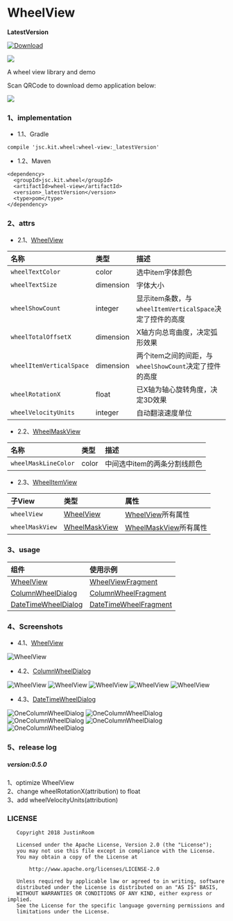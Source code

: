 # WheelView
**LatestVersion**

[ ![Download](https://api.bintray.com/packages/justinquote/maven/wheel-view/images/download.svg) ](https://bintray.com/justinquote/maven/wheel-view/_latestVersion)  

<a href='https://bintray.com/justinquote/maven/wheel-view?source=watch' alt='Get automatic notifications about new "wheel-view" versions'><img src='https://www.bintray.com/docs/images/bintray_badge_color.png'></a>

A wheel view library and demo


Scan QRCode to download demo application below:

![](/output/wheel_view_demo_qr_code.png)

### 1、implementation
+ 1.1、Gradle
```
compile 'jsc.kit.wheel:wheel-view:_latestVersion'
```
+ 1.2、Maven
```
<dependency>
  <groupId>jsc.kit.wheel</groupId>
  <artifactId>wheel-view</artifactId>
  <version>_latestVersion</version>
  <type>pom</type>
</dependency>
```

### 2、attrs
+ 2.1、[WheelView](/wheelLibrary/src/main/java/jsc/kit/wheel/base/WheelView.java)

| 名称 | 类型 | 描述 |
|:---|:---|:---|
|`wheelTextColor`|color|选中item字体颜色|
|`wheelTextSize`|dimension|字体大小|
|`wheelShowCount`|integer|显示item条数，与`wheelItemVerticalSpace`决定了控件的高度|
|`wheelTotalOffsetX`|dimension|X轴方向总弯曲度，决定弧形效果|
|`wheelItemVerticalSpace`|dimension|两个item之间的间距，与`wheelShowCount`决定了控件的高度|
|`wheelRotationX`|float|已X轴为轴心旋转角度，决定3D效果|
|`wheelVelocityUnits`|integer|自动翻滚速度单位|

+ 2.2、[WheelMaskView](/wheelLibrary/src/main/java/jsc/kit/wheel/base/WheelMaskView.java)

| 名称 | 类型 | 描述 |
|:---|:---|:---|
|`wheelMaskLineColor`|color|中间选中item的两条分割线颜色|

+ 2.3、[WheelItemView](/wheelLibrary/src/main/java/jsc/kit/wheel/base/WheelItemView.java)

| 子View | 类型 | 属性 |
|:---|:---|:---|
|`wheelView`|[WheelView](/wheelLibrary/src/main/java/jsc/kit/wheel/base/WheelView.java)|[WheelView](/wheelLibrary/src/main/java/jsc/kit/wheel/base/WheelView.java)所有属性|
|`wheelMaskView`|[WheelMaskView](/wheelLibrary/src/main/java/jsc/kit/wheel/base/WheelMaskView.java)|[WheelMaskView](/wheelLibrary/src/main/java/jsc/kit/wheel/base/WheelMaskView.java)所有属性|

### 3、usage
| 组件 | 使用示例 |
|:---|:---|
|[WheelView](/wheelLibrary/src/main/java/jsc/kit/wheel/base/WheelView.java)|[WheelViewFragment](/app/src/main/java/jsc/exam/com/wheelview/fragments/WheelViewFragment.java)|
|[ColumnWheelDialog](wheelLibrary/src/main/java/jsc/kit/wheel/dialog/ColumnWheelDialog.java)|[ColumnWheelFragment](/app/src/main/java/jsc/exam/com/wheelview/fragments/ColumnWheelFragment.java)|
|[DateTimeWheelDialog](wheelLibrary/src/main/java/jsc/kit/wheel/dialog/DateTimeWheelDialog.java)|[DateTimeWheelFragment](/app/src/main/java/jsc/exam/com/wheelview/fragments/DateTimeWheelFragment.java)|

### 4、Screenshots
+ 4.1、[WheelView](/wheelLibrary/src/main/java/jsc/kit/wheel/base/WheelView.java)

![WheelView](/output/shots/wheel_view.png)

+ 4.2、[ColumnWheelDialog](/wheelLibrary/src/main/java/jsc/kit/wheel/dialog/ColumnWheelDialog.java)

![WheelView](/output/shots/column_wheel01.png)
![WheelView](/output/shots/column_wheel02.png)
![WheelView](/output/shots/column_wheel03.png)
![WheelView](/output/shots/column_wheel04.png)
![WheelView](/output/shots/column_wheel05.png)

+ 4.3、[DateTimeWheelDialog](/wheelLibrary/src/main/java/jsc/kit/wheel/dialog/DateTimeWheelDialog.java)

![OneColumnWheelDialog](/output/shots/date_time_wheel01.png)
![OneColumnWheelDialog](/output/shots/date_time_wheel02.png)
![OneColumnWheelDialog](/output/shots/date_time_wheel03.png)
![OneColumnWheelDialog](/output/shots/date_time_wheel04.png)
![OneColumnWheelDialog](/output/shots/date_time_wheel05.png)

### 5、release log

##### version:0.5.0
1、optimize WheelView  
2、change wheelRotationX(attribution) to float  
3、add wheelVelocityUnits(attribution)  

### LICENSE
```
   Copyright 2018 JustinRoom

   Licensed under the Apache License, Version 2.0 (the "License");
   you may not use this file except in compliance with the License.
   You may obtain a copy of the License at

       http://www.apache.org/licenses/LICENSE-2.0

   Unless required by applicable law or agreed to in writing, software
   distributed under the License is distributed on an "AS IS" BASIS,
   WITHOUT WARRANTIES OR CONDITIONS OF ANY KIND, either express or implied.
   See the License for the specific language governing permissions and
   limitations under the License.
```
